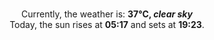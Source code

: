 <p  align="center"><br/>Currently, the weather is: <b> 37°C, <i>clear sky</i></b></br>Today, the sun rises at <b>05:17</b> and sets at <b>19:23</b>.</p>